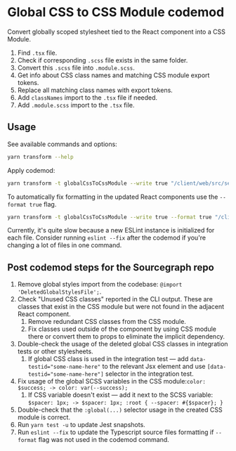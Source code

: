 # Global CSS to CSS Module codemod

Convert globally scoped stylesheet tied to the React component into a CSS Module.

1. Find `.tsx` file.
2. Check if corresponding `.scss` file exists in the same folder.
3. Convert this `.scss` file into `.module.scss`.
4. Get info about CSS class names and matching CSS module export tokens.
5. Replace all matching class names with export tokens.
6. Add `classNames` import to the `.tsx` file if needed.
7. Add `.module.scss` import to the `.tsx` file.

## Usage

See available commands and options:

```sh
yarn transform --help
```

Apply codemod:

```sh
yarn transform -t globalCssToCssModule --write true "/client/web/src/search/**/*.tsx"
```

To automatically fix formatting in the updated React components use the `--format true` flag.

```sh
yarn transform -t globalCssToCssModule --write true --format true "/client/web/src/search/**/*.tsx"
```

Currently, it's quite slow because a new ESLint instance is initialized for each file. Consider running `eslint --fix` after the codemod if you're changing a lot of files in one command.

## Post codemod steps for the Sourcegraph repo

1. Remove global styles import from the codebase: `@import 'DeletedGlobalStylesFile';`.
2. Check "Unused CSS classes" reported in the CLI output. These are classes that exist in the CSS module but were not found in the adjacent React component.
   1. Remove redundant CSS classes from the CSS module.
   2. Fix classes used outside of the component by using CSS module there or convert them to props to eliminate the implicit dependency.
3. Double-check the usage of the deleted global CSS classes in integration tests or other stylesheets.
   1. If global CSS class is used in the integration test — add `data-testid="some-name-here"` to the relevant Jsx element and use `[data-testid="some-name-here"]` selector in the integration test.
4. Fix usage of the global SCSS variables in the CSS module:`color: $success; -> color: var(--success);`
   1. If CSS variable doesn't exist — add it next to the SCSS variable: `$spacer: 1px; -> $spacer: 1px; :root { --spacer: #{$spacer}; }`
5. Double-check that the `:global(...)` selector usage in the created CSS module is correct.
6. Run `yarn test -u` to update Jest snapshots.
7. Run `eslint --fix` to update the Typescript source files formatting if `--format` flag was not used in the codemod command.
